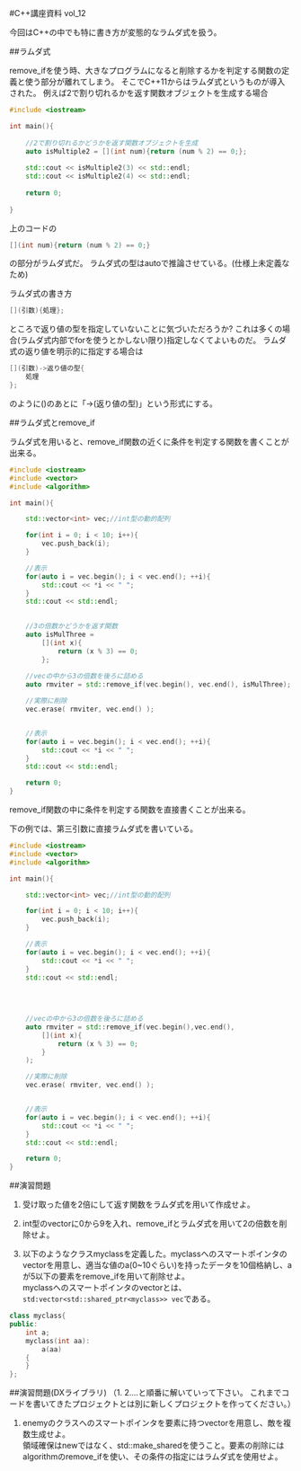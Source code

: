 #C++講座資料 vol_12

今回はC++の中でも特に書き方が変態的なラムダ式を扱う。

##ラムダ式

remove\_ifを使う時、大きなプログラムになると削除するかを判定する関数の定義と使う部分が離れてしまう。  そこでC++11からはラムダ式というものが導入された。 例えば2で割り切れるかを返す関数オブジェクトを生成する場合  

```cpp
#include <iostream>

int main(){
    
    //2で割り切れるかどうかを返す関数オブジェクトを生成
    auto isMultiple2 = [](int num){return (num % 2) == 0;};
      
    std::cout << isMultiple2(3) << std::endl;
    std::cout << isMultiple2(4) << std::endl;
      
    return 0;
    
}
```


上のコードの

```cpp
[](int num){return (num % 2) == 0;}
```

の部分がラムダ式だ。 ラムダ式の型はautoで推論させている。(仕様上未定義なため)


ラムダ式の書き方

```cpp
[](引数){処理};
```

ところで返り値の型を指定していないことに気づいただろうか? これは多くの場合(ラムダ式内部でforを使うとかしない限り)指定しなくてよいものだ。
ラムダ式の返り値を明示的に指定する場合は

```cpp
[](引数)->返り値の型{
	処理
};
```

のように()のあとに「->(返り値の型)」という形式にする。


##ラムダ式とremove_if

ラムダ式を用いると、remove_if関数の近くに条件を判定する関数を書くことが出来る。

```cpp
#include <iostream>
#include <vector>
#include <algorithm>

int main(){

	std::vector<int> vec;//int型の動的配列

	for(int i = 0; i < 10; i++){
		vec.push_back(i);
	}

	//表示
	for(auto i = vec.begin(); i < vec.end(); ++i){
		std::cout << *i << " ";
	}
	std::cout << std::endl;

	
	//3の倍数かどうかを返す関数
	auto isMulThree = 
		[](int x){
			return (x % 3) == 0;
		};
	
	//vecの中から3の倍数を後ろに詰める
	auto rmviter = std::remove_if(vec.begin(), vec.end(), isMulThree);

	//実際に削除
	vec.erase( rmviter, vec.end() );


	//表示
	for(auto i = vec.begin(); i < vec.end(); ++i){
		std::cout << *i << " ";
	}
	std::cout << std::endl;

	return 0;
}
```



remove_if関数の中に条件を判定する関数を直接書くことが出来る。

下の例では、第三引数に直接ラムダ式を書いている。

```cpp
#include <iostream>
#include <vector>
#include <algorithm>

int main(){

	std::vector<int> vec;//int型の動的配列

	for(int i = 0; i < 10; i++){
		vec.push_back(i);
	}

	//表示
	for(auto i = vec.begin(); i < vec.end(); ++i){
		std::cout << *i << " ";
	}
	std::cout << std::endl;

	
	
	
	//vecの中から3の倍数を後ろに詰める
	auto rmviter = std::remove_if(vec.begin(),vec.end(),
		[](int x){
			return (x % 3) == 0;
		}
	);

	//実際に削除
	vec.erase( rmviter, vec.end() );


	//表示
	for(auto i = vec.begin(); i < vec.end(); ++i){
		std::cout << *i << " ";
	}
	std::cout << std::endl;

	return 0;
}
```

##演習問題

1. 受け取った値を2倍にして返す関数をラムダ式を用いて作成せよ。

1. int型のvectorに0から9を入れ、remove_ifとラムダ式を用いて2の倍数を削除せよ。

1. 以下のようなクラスmyclassを定義した。myclassへのスマートポインタのvectorを用意し、適当な値のa(0~10ぐらい)を持ったデータを10個格納し、aが5以下の要素をremove_ifを用いて削除せよ。  
myclassへのスマートポインタのvectorとは、`std:vector<std::shared_ptr<myclass>> vec`である。  



```cpp
class myclass{
public:
	int a;
	myclass(int aa):
		a(aa)
	{
	}
};
```

##演習問題(DXライブラリ)
（1. 2.…と順番に解いていって下さい。 これまでコードを書いてきたプロジェクトとは別に新しくプロジェクトを作ってください。）

1. enemyのクラスへのスマートポインタを要素に持つvectorを用意し、敵を複数生成せよ。  
領域確保はnewではなく、std::make_sharedを使うこと。要素の削除にはalgorithmのremove\_ifを使い、その条件の指定にはラムダ式を使用せよ。  

